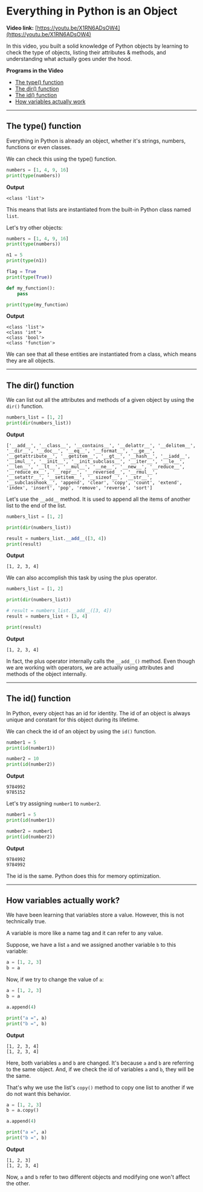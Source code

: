 # Everything in Python is an Object

**Video link:** [https://youtu.be/X1RN6ADsOW4](https://youtu.be/X1RN6ADsOW4)

In this video, you built a solid knowledge of Python objects by learning to check the type of objects, listing their attributes & methods, and understanding what actually goes under the hood.

**Programs in the Video**

- [The type() function](#the-type-function)
- [The dir() function](#the-dir-function)
- [The id() function](#the-id-function)
- [How variables actually work](#how-variables-actually-work)

---

## The type() function
Everything in Python is already an object, whether it's strings, numbers, functions or even classes.

We can check this using the type() function.

```python
numbers = [1, 4, 9, 16]
print(type(numbers))
```

**Output**

```
<class 'list'>
```

This means that lists are instantiated from the built-in Python class named `list`.

Let's try other objects:

```python
numbers = [1, 4, 9, 16]
print(type(numbers))

n1 = 5
print(type(n1))

flag = True
print(type(True))

def my_function():
    pass

print(type(my_function)
```

**Output**
```
<class 'list'>
<class 'int'>
<class 'bool'>
<class 'function'>
```

We can see that all these entities are instantiated from a class, which means they are all objects.

---

## The dir() function
We can list out all the attributes and methods of a given object by using the `dir()` function.

```python
numbers_list = [1, 2]
print(dir(numbers_list))
```

**Output**

```
['__add__', '__class__', '__contains__', '__delattr__', '__delitem__', '__dir__', '__doc__', '__eq__', '__format__', '__ge__', '__getattribute__', '__getitem__', '__gt__', '__hash__', '__iadd__', '__imul__', '__init__', '__init_subclass__', '__iter__', '__le__', '__len__', '__lt__', '__mul__', '__ne__', '__new__', '__reduce__', '__reduce_ex__', '__repr__', '__reversed__', '__rmul__', '__setattr__', '__setitem__', '__sizeof__', '__str__', '__subclasshook__', 'append', 'clear', 'copy', 'count', 'extend', 'index', 'insert', 'pop', 'remove', 'reverse', 'sort']
```

Let's use the `__add__` method.  It is used to append all the items of another list to the end of the list.

```python
numbers_list = [1, 2]

print(dir(numbers_list))

result = numbers_list.__add__([3, 4])
print(result)
```

**Output**
```
[1, 2, 3, 4]
```

We can also accomplish this task by using the plus operator.

```python
numbers_list = [1, 2]

print(dir(numbers_list))

# result = numbers_list.__add__([3, 4])
result = numbers_list + [3, 4]

print(result)
```

**Output**

```
[1, 2, 3, 4]
```

In fact, the plus operator internally calls the `__add__()` method. Even though we are working with operators, we are actually using attributes and methods of the object internally.

---

## The id() function

In Python, every object has an id for identity. The id of an object is always unique and constant for this object during its lifetime.

We can check the id of an object by using the `id()` function.

```python
number1 = 5
print(id(number1))

number2 = 10
print(id(number2))
```

**Output**

```
9784992
9785152
```

Let's try assigning `number1` to `number2`.

```python
number1 = 5
print(id(number1))

number2 = number1
print(id(number2))
```

**Output**

```
9784992
9784992
```

The id is the same.
Python does this for memory optimization.

---

## How variables actually work?

We have been learning that variables store a value. However, this is not technically true.

A variable is more like a name tag and it can refer to any value.

Suppose, we have a list `a` and we assigned another variable `b` to this variable:

```python
a = [1, 2, 3]
b = a
```

Now, if we try to change the value of `a`:

```python
a = [1, 2, 3]
b = a

a.append(4)

print("a =", a)
print("b =", b)
```

**Output**
```
[1, 2, 3, 4]
[1, 2, 3, 4]
```

Here, both variables `a` and `b` are changed. It's because `a` and `b` are referring to the same object. And, if we check the id of variables `a` and `b`, they will be the same.

That's why we use the list's `copy()` method to copy one list to another if we do not want this behavior.

```python
a = [1, 2, 3]
b = a.copy()

a.append(4)

print("a =", a)
print("b =", b)
```

**Output**
```
[1, 2, 3]
[1, 2, 3, 4]
```

Now, `a` and `b` refer to two different objects and modifying one won't affect the other.